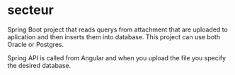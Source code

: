 # secteur
Spring Boot project that reads querys from attachment that are uploaded to aplication and then inserts them into database. 
This project can use both Oracle or Postgres. 

Spring API is called from Angular and when you upload the file you specify the desired database. 
